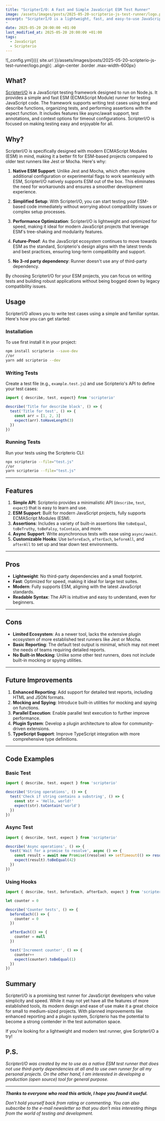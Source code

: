 ```yaml
---
title: "ScripterI/O: A Fast and Simple JavaScript ESM Test Runner"
image: /assets/images/posts/2025-05-20-scripterio-js-test-runner/logo.png
excerpt: "ScripterI/O is a lightweight, fast, and easy-to-use JavaScript test runner designed for modern ESM-based projects. It provides a clean and intuitive API for writing and running tests, making it an excellent choice for all who value simplicity and speed in their testing workflows...
"
date: 2025-05-20 20:00:00 +01:00
last_modified_at: 2025-05-20 20:00:00 +01:00
tags:
  - JavaScript
  - Scripterio
---
```


![_config.yml]({{ site.url }}/assets/images/posts/2025-05-20-scripterio-js-test-runner/logo.png){: .align-center .border .max-width-600px}

## **What?**

[ScripterI/O](https://github.com/VadimNastoyashchy/scripterio) is a JavaScript testing framework designed to run on Node.js. It provides a simple and fast ESM (ECMAScript Module) runner for testing JavaScript code. The framework supports writing test cases using test and describe functions, organizing tests, and performing assertions with the expect function. It includes features like async/await support, test annotations, and context options for timeout configurations. ScripterI/O is focused on making testing easy and enjoyable for all.

## **Why?**

ScripterI/O is specifically designed with modern ECMAScript Modules (ESM) in mind, making it a better fit for ESM-based projects compared to older test runners like Jest or Mocha. Here's why:

1. **Native ESM Support**: Unlike Jest and Mocha, which often require additional configuration or experimental flags to work seamlessly with ESM, ScripterI/O natively supports ESM out of the box. This eliminates the need for workarounds and ensures a smoother development experience.

2. **Simplified Setup**: With ScripterI/O, you can start testing your ESM-based code immediately without worrying about compatibility issues or complex setup processes.

3. **Performance Optimization**: ScripterI/O is lightweight and optimized for speed, making it ideal for modern JavaScript projects that leverage ESM's tree-shaking and modularity features.

4. **Future-Proof**: As the JavaScript ecosystem continues to move towards ESM as the standard, Scripterio's design aligns with the latest trends and best practices, ensuring long-term compatibility and support.

4. **No 3-rd party dependency**: Runner doesn't use any of third-party dependency.

By choosing ScripterI/O for your ESM projects, you can focus on writing tests and building robust applications without being bogged down by legacy compatibility issues.

## **Usage**

ScripterI/O allows you to write test cases using a simple and familiar syntax. Here's how you can get started:

### **Installation**

To use first install it in your project:

```bash
npm install scripterio --save-dev
//or
yarn add scripterio --dev
```

### **Writing Tests**

Create a test file (e.g., `example.test.js`) and use Scripterio's API to define your test cases:

```js
import { describe, test, expect} from 'scripterio'

describe('Title for describe block', () => {
  test('Title for test', () => {
    const arr = [1, 2, 3]
    expect(arr).toHaveLength(3)
  })
})
```

### **Running Tests**
Run your tests using the Scripterio CLI:

```bash
npx scripterio --file="test.js"
//or
yarn scripterio --file="test.js"
```

---

## **Features**

1. **Simple API**: Scripterio provides a minimalistic API (`describe`, `test`, `expect`) that is easy to learn and use.
2. **ESM Support**: Built for modern JavaScript projects, fully supports ECMAScript Modules (ESM).
3. **Assertions**: Includes a variety of built-in assertions like `toBeEqual`, `toBeTruthy`, `toBeFalsy`, `toContain`, and more.
4. **Async Support**: Write asynchronous tests with ease using `async/await`.
5. **Customizable Hooks**: Use `beforeEach`, `afterEach`, `beforeAll`, and `afterAll` to set up and tear down test environments.

---

## **Pros**

- **Lightweight**: No third-party dependencies and a small footprint.
- **Fast**: Optimized for speed, making it ideal for large test suites.
- **Modern**: Fully supports ESM, aligning with the latest JavaScript standards.
- **Readable Syntax**: The API is intuitive and easy to understand, even for beginners.

---

## **Cons**

- **Limited Ecosystem**: As a newer tool, lacks the extensive plugin ecosystem of more established test runners like Jest or Mocha.
- **Basic Reporting**: The default test output is minimal, which may not meet the needs of teams requiring detailed reports.
- **No Built-in Mocking**: Unlike some other test runners, does not include built-in mocking or spying utilities.

---

## **Future Improvements**

1. **Enhanced Reporting**: Add support for detailed test reports, including HTML and JSON formats.
2. **Mocking and Spying**: Introduce built-in utilities for mocking and spying on functions.
3. **Parallel Execution**: Enable parallel test execution to further improve performance.
4. **Plugin System**: Develop a plugin architecture to allow for community-driven extensions.
5. **TypeScript Support**: Improve TypeScript integration with more comprehensive type definitions.

---

## **Code Examples**

### **Basic Test**
```javascript
import { describe, test, expect } from 'scripterio'

describe('String operations', () => {
  test('Check if string contains a substring', () => {
    const str = 'Hello, world!'
    expect(str).toContain('world')
  })
})
```

### **Async Test**
```javascript
import { describe, test, expect } from 'scripterio'

describe('Async operations', () => {
  test('Wait for a promise to resolve', async () => {
    const result = await new Promise((resolve) => setTimeout(() => resolve(42), 1000))
    expect(result).toBeEqual(42)
  })
})
```

### **Using Hooks**
```javascript
import { describe, test, beforeEach, afterEach, expect } from 'scripterio'

let counter = 0

describe('Counter tests', () => {
  beforeEach(() => {
    counter = 0
  })

  afterEach(() => {
    counter = null
  })

  test('Increment counter', () => {
    counter++
    expect(counter).toBeEqual(1)
  })
})
```

## **Summary**

ScripterI/O is a promising test runner for JavaScript developers who value simplicity and speed. While it may not yet have all the features of more established tools, its modern design and ease of use make it a great choice for small to medium-sized projects. With planned improvements like enhanced reporting and a plugin system, Scripterio has the potential to become a strong contender in the test automation space.

If you're looking for a lightweight and modern test runner, give ScripterI/O a try!

## P.S.
*ScripterI/O was created by me to use as a native ESM test runner that does not use third-party dependencies at all and to use own runner for all my personal projects. On the other hand, I am interested in developing a production (open source) tool for general purpose.*

---

***Thanks to everyone who read this article, I hope you found it useful.***

*Don’t hold yourself back from rating or commenting. You can also subscribe to the e-mail newsletter so that you don’t miss interesting things from the world of testing and development.*
